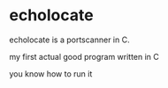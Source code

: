 # echolocate
echolocate is a portscanner in C.

my first actual good program written in C

you know how to run it 
